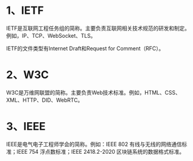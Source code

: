 # 1、IETF

IETF是互联网工程任务组的简称。主要负责互联网相关技术规范的研发和制定。例如，IP、TCP、WebSocket、TLS。

IETF的文件类型有Internet Draft和Request for Comment（RFC）。

# 2、W3C

W3C是万维网联盟的简称。主要负责Web技术标准。例如，HTML、CSS、XML、HTTP、DID、WebRTC。

# 3、IEEE

IEEE是电气电子工程师学会的简称。例如：IEEE 802 有线与无线的网络通信标准；IEEE 754 浮点数标准；IEEE 2418.2-2020 区块链系统的数据格式标准。